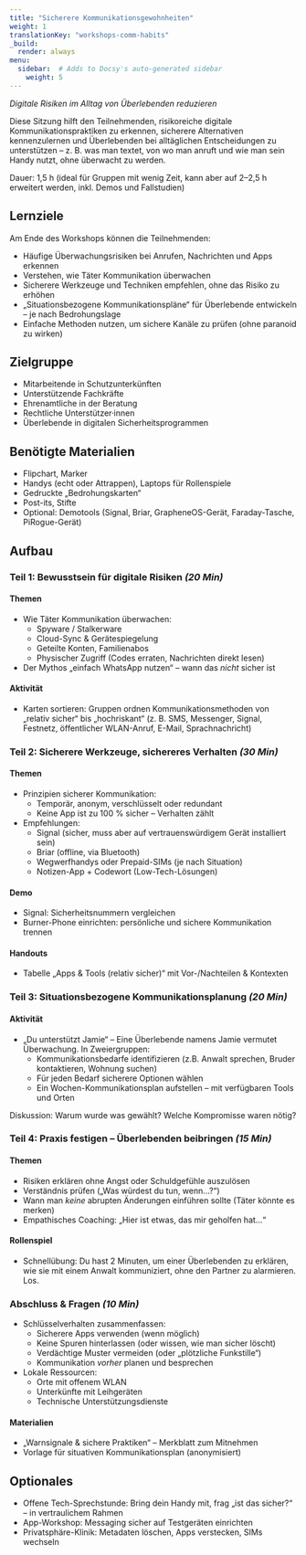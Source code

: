 ```yaml
---
title: "Sicherere Kommunikationsgewohnheiten"
weight: 1
translationKey: "workshops-comm-habits"
_build:
  render: always
menu:
  sidebar:  # Adds to Docsy's auto-generated sidebar
    weight: 5
---
```


*Digitale Risiken im Alltag von Überlebenden reduzieren*

Diese Sitzung hilft den Teilnehmenden, risikoreiche digitale Kommunikationspraktiken zu erkennen, sicherere Alternativen kennenzulernen und Überlebenden bei alltäglichen Entscheidungen zu unterstützen – z. B. was man textet, von wo man anruft und wie man sein Handy nutzt, ohne überwacht zu werden.

Dauer: 1,5 h (ideal für Gruppen mit wenig Zeit, kann aber auf 2–2,5 h erweitert werden, inkl. Demos und Fallstudien)

## Lernziele

Am Ende des Workshops können die Teilnehmenden:

* Häufige Überwachungsrisiken bei Anrufen, Nachrichten und Apps erkennen
* Verstehen, wie Täter Kommunikation überwachen
* Sicherere Werkzeuge und Techniken empfehlen, ohne das Risiko zu erhöhen
* „Situationsbezogene Kommunikationspläne“ für Überlebende entwickeln – je nach Bedrohungslage
* Einfache Methoden nutzen, um sichere Kanäle zu prüfen (ohne paranoid zu wirken)

## Zielgruppe

* Mitarbeitende in Schutzunterkünften
* Unterstützende Fachkräfte
* Ehrenamtliche in der Beratung
* Rechtliche Unterstützer·innen
* Überlebende in digitalen Sicherheitsprogrammen

## Benötigte Materialien

* Flipchart, Marker
* Handys (echt oder Attrappen), Laptops für Rollenspiele
* Gedruckte „Bedrohungskarten“
* Post-its, Stifte
* Optional: Demotools (Signal, Briar, GrapheneOS-Gerät, Faraday-Tasche, PiRogue-Gerät)

## Aufbau

### Teil 1: Bewusstsein für digitale Risiken *(20 Min)*

#### Themen

* Wie Täter Kommunikation überwachen:
  * Spyware / Stalkerware
  * Cloud-Sync & Gerätespiegelung
  * Geteilte Konten, Familienabos
  * Physischer Zugriff (Codes erraten, Nachrichten direkt lesen)
* Der Mythos „einfach WhatsApp nutzen“ – wann das *nicht* sicher ist

#### Aktivität

* Karten sortieren: Gruppen ordnen Kommunikationsmethoden von „relativ sicher“ bis „hochriskant“ (z. B. SMS, Messenger, Signal, Festnetz, öffentlicher WLAN-Anruf, E-Mail, Sprachnachricht)

### Teil 2: Sicherere Werkzeuge, sichereres Verhalten *(30 Min)*

#### Themen

* Prinzipien sicherer Kommunikation:
  * Temporär, anonym, verschlüsselt oder redundant
  * Keine App ist zu 100 % sicher – Verhalten zählt
* Empfehlungen:
  * Signal (sicher, muss aber auf vertrauenswürdigem Gerät installiert sein)
  * Briar (offline, via Bluetooth)
  * Wegwerfhandys oder Prepaid-SIMs (je nach Situation)
  * Notizen-App + Codewort (Low-Tech-Lösungen)

#### Demo

* Signal: Sicherheitsnummern vergleichen
* Burner-Phone einrichten: persönliche und sichere Kommunikation trennen

#### Handouts

* Tabelle „Apps & Tools (relativ sicher)“ mit Vor-/Nachteilen & Kontexten

### Teil 3: Situationsbezogene Kommunikationsplanung *(20 Min)*

#### Aktivität

* „Du unterstützt Jamie“ – Eine Überlebende namens Jamie vermutet Überwachung. In Zweiergruppen:
  * Kommunikationsbedarfe identifizieren (z.B. Anwalt sprechen, Bruder kontaktieren, Wohnung suchen)
  * Für jeden Bedarf sicherere Optionen wählen
  * Ein Wochen-Kommunikationsplan aufstellen – mit verfügbaren Tools und Orten

Diskussion: Warum wurde was gewählt? Welche Kompromisse waren nötig?

### Teil 4: Praxis festigen – Überlebenden beibringen *(15 Min)*

#### Themen

* Risiken erklären ohne Angst oder Schuldgefühle auszulösen
* Verständnis prüfen („Was würdest du tun, wenn…?“)
* Wann man *keine* abrupten Änderungen einführen sollte (Täter könnte es merken)
* Empathisches Coaching: „Hier ist etwas, das mir geholfen hat…“

#### Rollenspiel

* Schnellübung: Du hast 2 Minuten, um einer Überlebenden zu erklären, wie sie mit einem Anwalt kommuniziert, ohne den Partner zu alarmieren. Los.

### Abschluss & Fragen *(10 Min)*

* Schlüsselverhalten zusammenfassen:
  * Sicherere Apps verwenden (wenn möglich)
  * Keine Spuren hinterlassen (oder wissen, wie man sicher löscht)
  * Verdächtige Muster vermeiden (oder „plötzliche Funkstille“)
  * Kommunikation *vorher* planen und besprechen
* Lokale Ressourcen:
  * Orte mit offenem WLAN
  * Unterkünfte mit Leihgeräten
  * Technische Unterstützungsdienste

#### Materialien

* „Warnsignale & sichere Praktiken“ – Merkblatt zum Mitnehmen
* Vorlage für situativen Kommunikationsplan (anonymisiert)

## Optionales

* Offene Tech-Sprechstunde: Bring dein Handy mit, frag „ist das sicher?“ – in vertraulichem Rahmen
* App-Workshop: Messaging sicher auf Testgeräten einrichten
* Privatsphäre-Klinik: Metadaten löschen, Apps verstecken, SIMs wechseln
